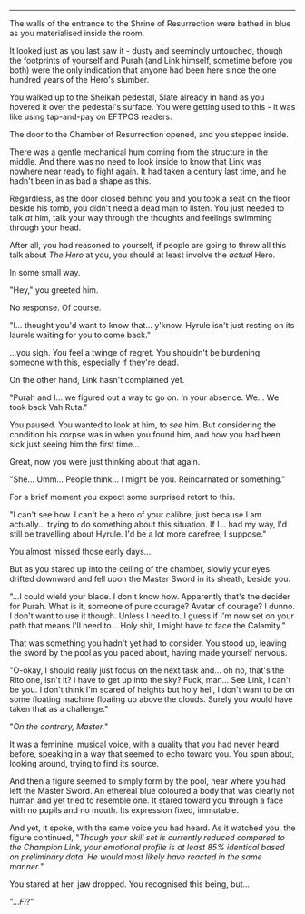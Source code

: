 ----

The walls of the entrance to the Shrine of Resurrection were bathed in blue as you materialised inside the room.

It looked just as you last saw it - dusty and seemingly untouched, though the footprints of yourself and Purah (and Link himself, sometime before you both) were the only indication that anyone had been here since the one hundred years of the Hero's slumber.

You walked up to the Sheikah pedestal, Slate already in hand as you hovered it over the pedestal's surface. You were getting used to this - it was like using tap-and-pay on EFTPOS readers.

The door to the Chamber of Resurrection opened, and you stepped inside.

There was a gentle mechanical hum coming from the structure in the middle. And there was no need to look inside to know that Link was nowhere near ready to fight again. It had taken a century last time, and he hadn't been in as bad a shape as this.

Regardless, as the door closed behind you and you took a seat on the floor beside his tomb, you didn't need a dead man to listen. You just needed to talk *at* him, talk your way through the thoughts and feelings swimming through your head.

After all, you had reasoned to yourself, if people are going to throw all this talk about *The Hero* at you, you should at least involve the *actual* Hero.

In some small way.

"Hey," you greeted him.

No response. Of course.

"I... thought you'd want to know that... y'know. Hyrule isn't just resting on its laurels waiting for you to come back."

...you sigh. You feel a twinge of regret. You shouldn't be burdening someone with this, especially if they're dead.

On the other hand, Link hasn't complained yet.

"Purah and I... we figured out a way to go on. In your absence. We... We took back Vah Ruta."

You paused. You wanted to look at him, to *see* him. But considering the condition his corpse was in when you found him, and how you had been sick just seeing him the first time...

Great, now you were just thinking about that again.

"She... Umm... People think... I might be you. Reincarnated or something."

For a brief moment you expect some surprised retort to this.

"I can't see how. I can't be a hero of your calibre, just because I am actually... trying to do something about this situation. If I... had my way, I'd still be travelling about Hyrule. I'd be a lot more carefree, I suppose."

You almost missed those early days...

But as you stared up into the ceiling of the chamber, slowly your eyes drifted downward and fell upon the Master Sword in its sheath, beside you.

"...I could wield your blade. I don't know how. Apparently that's the decider for Purah. What is it, someone of pure courage? Avatar of courage? I dunno. I don't want to use it though. Unless I need to. I guess if I'm now set on your path that means I'll need to... Holy shit, I might have to face the Calamity."

That was something you hadn't yet had to consider. You stood up, leaving the sword by the pool as you paced about, having made yourself nervous.

"O-okay, I should really just focus on the next task and... oh no, that's the Rito one, isn't it? I have to get up into the sky? Fuck, man... See Link, I can't be you. I don't think I'm scared of heights but holy hell, I don't want to be on some floating machine floating up above the clouds. Surely you would have taken that as a challenge."

"*On the contrary, Master.*"

It was a feminine, musical voice, with a quality that you had never heard before, speaking in a way that seemed to echo toward you. You spun about, looking around, trying to find its source.

And then a figure seemed to simply form by the pool, near where you had left the Master Sword. An ethereal blue coloured a body that was clearly not human and yet tried to resemble one. It stared toward you through a face with no pupils and no mouth. Its expression fixed, immutable.

And yet, it spoke, with the same voice you had heard. As it watched you, the figure continued, "*Though your skill set is currently reduced compared to the Champion Link, your emotional profile is at least 85% identical based on preliminary data. He would most likely have reacted in the same manner.*"

You stared at her, jaw dropped. You recognised this being, but...

"...*Fi*?"